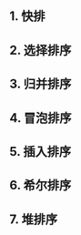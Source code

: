 <!--
 * @Description: 
 * @Author: mytac
 * @Date: 2020-07-15 08:22:18
--> 
## 1. 快排
## 2. 选择排序
## 3. 归并排序
## 4. 冒泡排序
## 5. 插入排序
## 6. 希尔排序
## 7. 堆排序